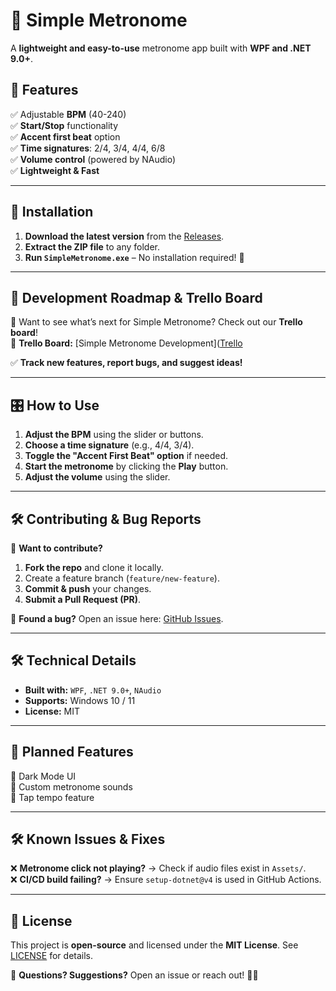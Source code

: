 # 🎵 Simple Metronome

A **lightweight and easy-to-use** metronome app built with **WPF and .NET 9.0+**.

## 🚀 Features
✅ Adjustable **BPM** (40-240)  
✅ **Start/Stop** functionality  
✅ **Accent first beat** option  
✅ **Time signatures**: 2/4, 3/4, 4/4, 6/8  
✅ **Volume control** (powered by NAudio)  
✅ **Lightweight & Fast**  

---

## 🔧 **Installation**
1. **Download the latest version** from the [Releases](https://github.com/Leah27uu/SimpleMetronome/releases).  
2. **Extract the ZIP file** to any folder.  
3. **Run `SimpleMetronome.exe`** – No installation required! 🎵  

---

## 📌 **Development Roadmap & Trello Board**  
🚀 Want to see what’s next for Simple Metronome? Check out our **Trello board**!  
📌 **Trello Board:** [Simple Metronome Development]([Trello](https://trello.com/b/fZeGu0Xx/simple-metronome-development)  

✅ **Track new features, report bugs, and suggest ideas!**  

---


## 🎛 **How to Use**
1. **Adjust the BPM** using the slider or buttons.  
2. **Choose a time signature** (e.g., 4/4, 3/4).  
3. **Toggle the "Accent First Beat" option** if needed.  
4. **Start the metronome** by clicking the **Play** button.  
5. **Adjust the volume** using the slider.  

---

## 🛠 **Contributing & Bug Reports**  
🚀 **Want to contribute?**  
1. **Fork the repo** and clone it locally.  
2. Create a feature branch (`feature/new-feature`).  
3. **Commit & push** your changes.  
4. **Submit a Pull Request (PR)**.  

🐞 **Found a bug?** Open an issue here: [GitHub Issues](https://github.com/Leah27uu/SimpleMetronome/issues).  

---

## 🛠 **Technical Details**
- **Built with:** `WPF`, `.NET 9.0+`, `NAudio`
- **Supports:** Windows 10 / 11
- **License:** MIT  

---

## 📝 **Planned Features**
🔹 Dark Mode UI  
🔹 Custom metronome sounds  
🔹 Tap tempo feature  

---

## 🛠 **Known Issues & Fixes**
❌ **Metronome click not playing?** → Check if audio files exist in `Assets/`.  
❌ **CI/CD build failing?** → Ensure `setup-dotnet@v4` is used in GitHub Actions.  

---

## 📜 **License**
This project is **open-source** and licensed under the **MIT License**. See [LICENSE](LICENSE) for details.  

📩 **Questions? Suggestions?** Open an issue or reach out! 🚀🎵
